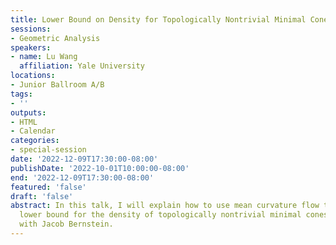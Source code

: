```yaml
---
title: Lower Bound on Density for Topologically Nontrivial Minimal Cones
sessions:
- Geometric Analysis
speakers:
- name: Lu Wang
  affiliation: Yale University
locations:
- Junior Ballroom A/B
tags:
- ''
outputs:
- HTML
- Calendar
categories:
- special-session
date: '2022-12-09T17:30:00-08:00'
publishDate: '2022-10-01T10:00:00-08:00'
end: '2022-12-09T17:30:00-08:00'
featured: 'false'
draft: 'false'
abstract: In this talk, I will explain how to use mean curvature flow to obtain explicit
  lower bound for the density of topologically nontrivial minimal cones. This is joint
  with Jacob Bernstein.
---
```

